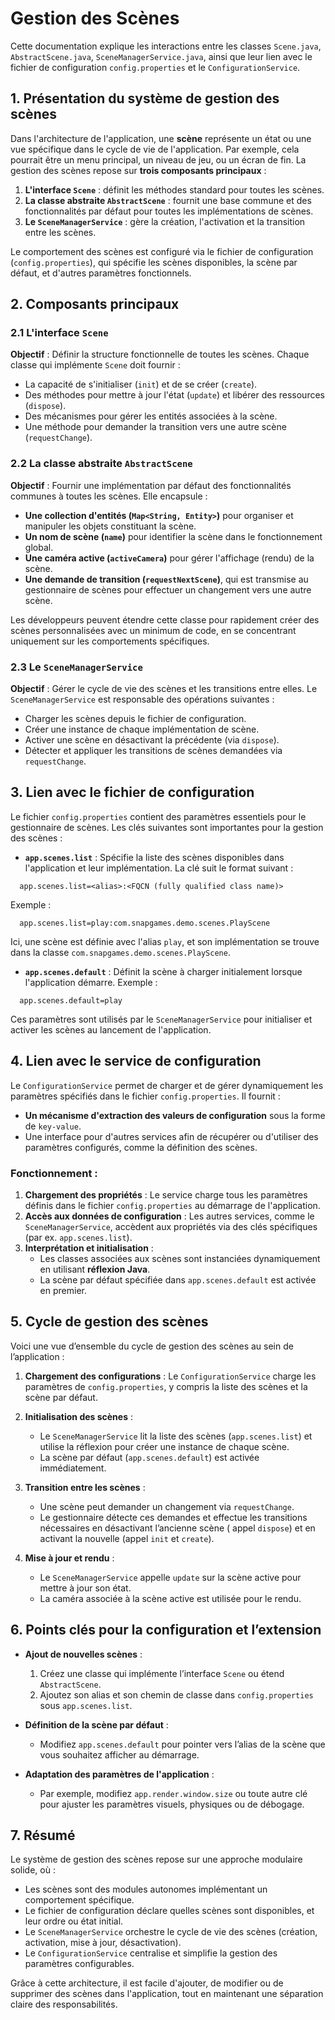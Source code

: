 # Gestion des Scènes

Cette documentation explique les interactions entre les classes `Scene.java`, `AbstractScene.java`,
`SceneManagerService.java`, ainsi que leur lien avec le fichier de configuration `config.properties` et le
`ConfigurationService`.

## 1. **Présentation du système de gestion des scènes**

Dans l'architecture de l'application, une **scène** représente un état ou une vue spécifique dans le cycle de vie de
l'application. Par exemple, cela pourrait être un menu principal, un niveau de jeu, ou un écran de fin.
La gestion des scènes repose sur **trois composants principaux** :

1. **L'interface `Scene`** : définit les méthodes standard pour toutes les scènes.
2. **La classe abstraite `AbstractScene`** : fournit une base commune et des fonctionnalités par défaut pour toutes les
   implémentations de scènes.
3. **Le `SceneManagerService`** : gère la création, l'activation et la transition entre les scènes.

Le comportement des scènes est configuré via le fichier de configuration (`config.properties`), qui spécifie les scènes
disponibles, la scène par défaut, et d'autres paramètres fonctionnels.

## 2. **Composants principaux**

### 2.1 L'interface `Scene`

**Objectif** : Définir la structure fonctionnelle de toutes les scènes.
Chaque classe qui implémente `Scene` doit fournir :

- La capacité de s'initialiser (`init`) et de se créer (`create`).
- Des méthodes pour mettre à jour l'état (`update`) et libérer des ressources (`dispose`).
- Des mécanismes pour gérer les entités associées à la scène.
- Une méthode pour demander la transition vers une autre scène (`requestChange`).

### 2.2 La classe abstraite `AbstractScene`

**Objectif** : Fournir une implémentation par défaut des fonctionnalités communes à toutes les scènes.
Elle encapsule :

- **Une collection d'entités (`Map<String, Entity>`)** pour organiser et manipuler les objets constituant la scène.
- **Un nom de scène (`name`)** pour identifier la scène dans le fonctionnement global.
- **Une caméra active (`activeCamera`)** pour gérer l'affichage (rendu) de la scène.
- **Une demande de transition (`requestNextScene`)**, qui est transmise au gestionnaire de scènes pour effectuer un
  changement vers une autre scène.

Les développeurs peuvent étendre cette classe pour rapidement créer des scènes personnalisées avec un minimum de code,
en se concentrant uniquement sur les comportements spécifiques.

### 2.3 Le `SceneManagerService`

**Objectif** : Gérer le cycle de vie des scènes et les transitions entre elles.
Le `SceneManagerService` est responsable des opérations suivantes :

- Charger les scènes depuis le fichier de configuration.
- Créer une instance de chaque implémentation de scène.
- Activer une scène en désactivant la précédente (via `dispose`).
- Détecter et appliquer les transitions de scènes demandées via `requestChange`.

## 3. **Lien avec le fichier de configuration**

Le fichier `config.properties` contient des paramètres essentiels pour le gestionnaire de scènes. Les clés suivantes
sont importantes pour la gestion des scènes :

- **`app.scenes.list`** : Spécifie la liste des scènes disponibles dans l'application et leur implémentation. La clé
  suit le format suivant :

``` 
  app.scenes.list=<alias>:<FQCN (fully qualified class name)>
```

Exemple :

``` properties
  app.scenes.list=play:com.snapgames.demo.scenes.PlayScene
```

Ici, une scène est définie avec l'alias `play`, et son implémentation se trouve dans la classe
`com.snapgames.demo.scenes.PlayScene`.

- **`app.scenes.default`** : Définit la scène à charger initialement lorsque l'application démarre.
  Exemple :

``` properties
  app.scenes.default=play
```

Ces paramètres sont utilisés par le `SceneManagerService` pour initialiser et activer les scènes au lancement de
l'application.

## 4. **Lien avec le service de configuration**

Le `ConfigurationService` permet de charger et de gérer dynamiquement les paramètres spécifiés dans le fichier
`config.properties`. Il fournit :

- **Un mécanisme d'extraction des valeurs de configuration** sous la forme de `key-value`.
- Une interface pour d'autres services afin de récupérer ou d'utiliser des paramètres configurés, comme la définition
  des scènes.

### Fonctionnement :

1. **Chargement des propriétés** : Le service charge tous les paramètres définis dans le fichier `config.properties` au
   démarrage de l'application.
2. **Accès aux données de configuration** : Les autres services, comme le `SceneManagerService`, accèdent aux propriétés
   via des clés spécifiques (par ex. `app.scenes.list`).
3. **Interprétation et initialisation** :
    - Les classes associées aux scènes sont instanciées dynamiquement en utilisant **réflexion Java**.
    - La scène par défaut spécifiée dans `app.scenes.default` est activée en premier.

## 5. **Cycle de gestion des scènes**

Voici une vue d’ensemble du cycle de gestion des scènes au sein de l’application :

1. **Chargement des configurations** : Le `ConfigurationService` charge les paramètres de `config.properties`, y compris
   la liste des scènes et la scène par défaut.
2. **Initialisation des scènes** :
    - Le `SceneManagerService` lit la liste des scènes (`app.scenes.list`) et utilise la réflexion pour créer une
      instance de chaque scène.
    - La scène par défaut (`app.scenes.default`) est activée immédiatement.

3. **Transition entre les scènes** :
    - Une scène peut demander un changement via `requestChange`.
    - Le gestionnaire détecte ces demandes et effectue les transitions nécessaires en désactivant l’ancienne scène (
      appel `dispose`) et en activant la nouvelle (appel `init` et `create`).

4. **Mise à jour et rendu** :
    - Le `SceneManagerService` appelle `update` sur la scène active pour mettre à jour son état.
    - La caméra associée à la scène active est utilisée pour le rendu.

## 6. **Points clés pour la configuration et l’extension**

- **Ajout de nouvelles scènes** :
    1. Créez une classe qui implémente l’interface `Scene` ou étend `AbstractScene`.
    2. Ajoutez son alias et son chemin de classe dans `config.properties` sous `app.scenes.list`.

- **Définition de la scène par défaut** :
    - Modifiez `app.scenes.default` pour pointer vers l’alias de la scène que vous souhaitez afficher au démarrage.

- **Adaptation des paramètres de l'application** :
    - Par exemple, modifiez `app.render.window.size` ou toute autre clé pour ajuster les paramètres visuels, physiques
      ou de débogage.

## 7. **Résumé**

Le système de gestion des scènes repose sur une approche modulaire solide, où :

- Les scènes sont des modules autonomes implémentant un comportement spécifique.
- Le fichier de configuration déclare quelles scènes sont disponibles, et leur ordre ou état initial.
- Le `SceneManagerService` orchestre le cycle de vie des scènes (création, activation, mise à jour, désactivation).
- Le `ConfigurationService` centralise et simplifie la gestion des paramètres configurables.

Grâce à cette architecture, il est facile d'ajouter, de modifier ou de supprimer des scènes dans l'application, tout en
maintenant une séparation claire des responsabilités.
